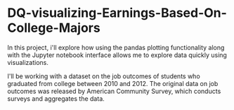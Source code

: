 # DQ-visualizing-Earnings-Based-On-College-Majors
In this project, i'll explore how using the pandas plotting functionality along with the Jupyter notebook interface allows me to explore data quickly using visualizations.

I'll be working with a dataset on the job outcomes of students who graduated from college between 2010 and 2012. The original data on job outcomes was released by American Community Survey, which conducts surveys and aggregates the data. 

